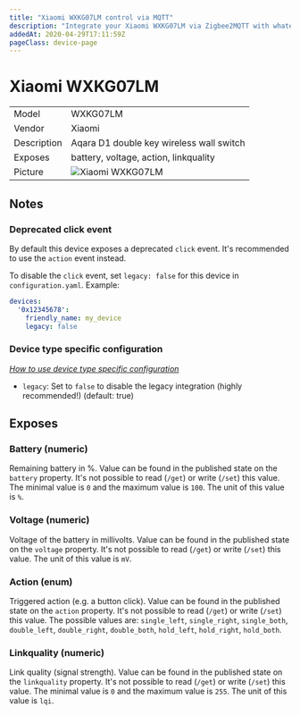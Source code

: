 ```yaml
---
title: "Xiaomi WXKG07LM control via MQTT"
description: "Integrate your Xiaomi WXKG07LM via Zigbee2MQTT with whatever smart home infrastructure you are using without the vendors bridge or gateway."
addedAt: 2020-04-29T17:11:59Z
pageClass: device-page
---
```


<!-- !!!! -->
<!-- ATTENTION: This file is auto-generated through docgen! -->
<!-- You can only edit the "Notes"-Section between the two comment lines "Notes BEGIN" and "Notes END". -->
<!-- Do not use h1 or h2 heading within "## Notes"-Section. -->
<!-- !!!! -->

# Xiaomi WXKG07LM

|     |     |
|-----|-----|
| Model | WXKG07LM  |
| Vendor  | Xiaomi  |
| Description | Aqara D1 double key wireless wall switch |
| Exposes | battery, voltage, action, linkquality |
| Picture | ![Xiaomi WXKG07LM](https://psi-4ward.github.io/zigbee2mqtt.io/images/devices/WXKG07LM.jpg) |


<!-- Notes BEGIN: You can edit here. Add "## Notes" headline if not already present. -->
## Notes


### Deprecated click event
By default this device exposes a deprecated `click` event. It's recommended to use the `action` event instead.

To disable the `click` event, set `legacy: false` for this device in `configuration.yaml`. Example:

```yaml
devices:
  '0x12345678':
    friendly_name: my_device
    legacy: false
```

### Device type specific configuration
*[How to use device type specific configuration](../guide/configuration/devices-groups.md#specific-device-options)*

* `legacy`: Set to `false` to disable the legacy integration (highly recommended!) (default: true)
<!-- Notes END: Do not edit below this line -->


## Exposes

### Battery (numeric)
Remaining battery in %.
Value can be found in the published state on the `battery` property.
It's not possible to read (`/get`) or write (`/set`) this value.
The minimal value is `0` and the maximum value is `100`.
The unit of this value is `%`.

### Voltage (numeric)
Voltage of the battery in millivolts.
Value can be found in the published state on the `voltage` property.
It's not possible to read (`/get`) or write (`/set`) this value.
The unit of this value is `mV`.

### Action (enum)
Triggered action (e.g. a button click).
Value can be found in the published state on the `action` property.
It's not possible to read (`/get`) or write (`/set`) this value.
The possible values are: `single_left`, `single_right`, `single_both`, `double_left`, `double_right`, `double_both`, `hold_left`, `hold_right`, `hold_both`.

### Linkquality (numeric)
Link quality (signal strength).
Value can be found in the published state on the `linkquality` property.
It's not possible to read (`/get`) or write (`/set`) this value.
The minimal value is `0` and the maximum value is `255`.
The unit of this value is `lqi`.

